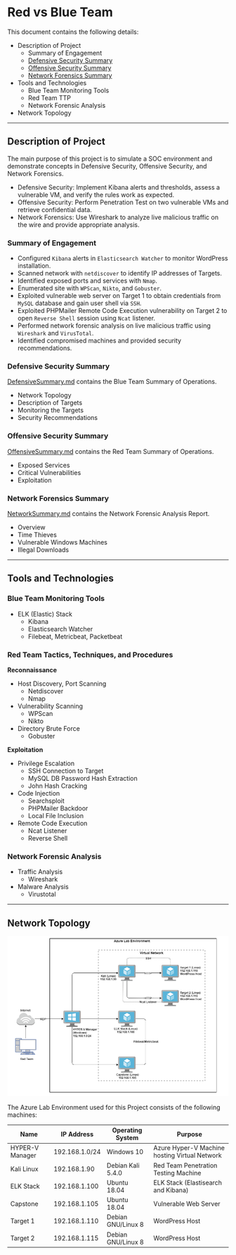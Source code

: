 # Red vs Blue Team

This document contains the following details:
- Description of Project
  - Summary of Engagement
  - [Defensive Security Summary](DefensiveSummary.md)
  - [Offensive Security Summary](OffensiveSummary.md)
  - [Network Forensics Summary](NetworkSummary.md)
- Tools and Technologies
  - Blue Team Monitoring Tools
  - Red Team TTP
  - Network Forensic Analysis
- Network Topology

---

## Description of Project

The main purpose of this project is to simulate a SOC environment and demonstrate concepts in Defensive Security, Offensive Security, and Network Forensics.
  - Defensive Security: Implement Kibana alerts and thresholds, assess a vulnerable VM, and verify the rules work as expected.
  - Offensive Security: Perform Penetration Test on two vulnerable VMs and retrieve confidential data.
  - Network Forensics: Use Wireshark to analyze live malicious traffic on the wire and provide appropriate analysis.

### Summary of Engagement
  - Configured `Kibana` alerts in `Elasticsearch Watcher` to monitor WordPress installation.
  - Scanned network with `netdiscover` to identify IP addresses of Targets.
  - Identified exposed ports and services with `Nmap`.
  - Enumerated site with `WPScan`, `Nikto`, and `Gobuster`.
  - Exploited vulnerable web server on Target 1 to obtain credentials from `MySQL` database and gain user shell via `SSH`.
  - Exploited PHPMailer Remote Code Execution vulnerability on Target 2 to open `Reverse Shell` session using `Ncat` listener.
  - Performed network forensic analysis on live malicious traffic using `Wireshark` and `VirusTotal`.
  - Identified compromised machines and provided security recommendations.

### Defensive Security Summary

[DefensiveSummary.md](DefensiveSummary.md) contains the Blue Team Summary of Operations.
  - Network Topology
  - Description of Targets
  - Monitoring the Targets
  - Security Recommendations

### Offensive Security Summary

[OffensiveSummary.md](OffensiveSummary.md) contains the Red Team Summary of Operations.
  - Exposed Services
  - Critical Vulnerabilities
  - Exploitation

### Network Forensics Summary

[NetworkSummary.md](NetworkSummary.md) contains the Network Forensic Analysis Report.
  - Overview
  - Time Thieves
  - Vulnerable Windows Machines
  - Illegal Downloads

---

## Tools and Technologies

### Blue Team Monitoring Tools

- ELK (Elastic) Stack
  - Kibana
  - Elasticsearch Watcher
  - Filebeat, Metricbeat, Packetbeat

### Red Team Tactics, Techniques, and Procedures

**Reconnaissance**
- Host Discovery, Port Scanning
  - Netdiscover
  - Nmap
- Vulnerability Scanning
  - WPScan
  - Nikto
- Directory Brute Force
  - Gobuster

**Exploitation**
- Privilege Escalation
  - SSH Connection to Target
  - MySQL DB Password Hash Extraction
  - John Hash Cracking
- Code Injection
  - Searchsploit
  - PHPMailer Backdoor
  - Local File Inclusion
- Remote Code Execution
  - Ncat Listener
  - Reverse Shell

### Network Forensic Analysis

  - Traffic Analysis
    - Wireshark
  - Malware Analysis
    - Virustotal

---

## Network Topology

![Network Topology](Images/Red_vs_Blue_Team_Network_Diagram.png)

The Azure Lab Environment used for this Project consists of the following machines:

| Name            	| IP Address     	| Operating System   	| Purpose                                       	|
|-----------------	|----------------	|--------------------	|-----------------------------------------------	|
| HYPER-V Manager 	| 192.168.1.0/24 	| Windows 10         	| Azure Hyper-V Machine hosting Virtual Network 	|
| Kali Linux      	| 192.168.1.90   	| Debian Kali 5.4.0  	| Red Team Penetration Testing Machine          	|
| ELK Stack       	| 192.168.1.100  	| Ubuntu 18.04       	| ELK Stack (Elastisearch and Kibana)           	|
| Capstone        	| 192.168.1.105  	| Ubuntu 18.04       	| Vulnerable Web Server                         	|
| Target 1        	| 192.168.1.110  	| Debian GNU/Linux 8 	| WordPress Host                                	|
| Target 2        	| 192.168.1.115  	| Debian GNU/Linux 8 	| WordPress Host                                	|
